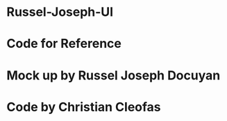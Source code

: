 # Russel-Joseph-UI

# Code for Reference

# Mock up by Russel Joseph Docuyan

# Code by Christian Cleofas
